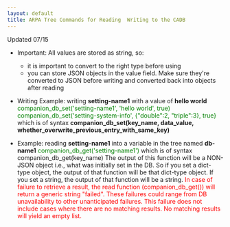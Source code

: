 ```yaml
---
layout: default
title: ARPA Tree Commands for Reading  Writing to the CADB
---
```


Updated 07/15



+ Important: All values are stored as string, so:

    - it is important to convert to the right type before using
    - you can store JSON objects in the value field. Make sure they're converted to JSON before writing and converted back into objects after reading

+ Writing Example: writing **setting-name1** with a value of **hello world**
    <span style="color: green">companion_db_set('setting-name1', 'hello world', true)</span>
    <span style="color: green">companion_db_set('setting-system-info', {"double":2, "triple":3}, true}</span>
    which is of syntax **companion_db_set(key_name, data_value, whether_overwrite_previous_entry_with_same_key)**

+ Example: reading **setting-name1** into a variable in the tree named **db-name1**
    <span style="color: green">companion_db_get('setting-name1')</span> which is of syntax companion_db_get(key_name)
    The output of this function will be a NON-JSON object i.e., what was initially set in the DB. So if you set a dict-type object, the output of that function will be that dict-type object. If you set a string, the output of that function will be a string.
    <span style="color: red">In case of failure to retrieve a result, the read function (companion_db_get()) will return a generic string "failed". These failures could range from DB unavailability to other unanticipated failures.
    This failure does not include cases where there are no matching results. No matching results will yield an empty list. </span>


